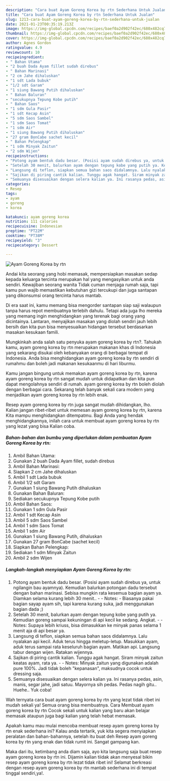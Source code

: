 ```yaml
---
description: "Cara buat Ayam Goreng Korea by rtn Sederhana Untuk Jualan"
title: "Cara buat Ayam Goreng Korea by rtn Sederhana Untuk Jualan"
slug: 1213-cara-buat-ayam-goreng-korea-by-rtn-sederhana-untuk-jualan
date: 2021-01-23T00:35:19.213Z
image: https://img-global.cpcdn.com/recipes/baef0a2d902f42ec/680x482cq70/ayam-goreng-korea-by-rtn-foto-resep-utama.jpg
thumbnail: https://img-global.cpcdn.com/recipes/baef0a2d902f42ec/680x482cq70/ayam-goreng-korea-by-rtn-foto-resep-utama.jpg
cover: https://img-global.cpcdn.com/recipes/baef0a2d902f42ec/680x482cq70/ayam-goreng-korea-by-rtn-foto-resep-utama.jpg
author: Agnes Gordon
ratingvalue: 4.9
reviewcount: 10
recipeingredient:
- " Bahan Utama"
- "2 buah Dada Ayam fillet sudah direbus"
- " Bahan Marinasi"
- "2 cm Jahe dihaluskan"
- "1 sdt Lada bubuk"
- "1/2 sdt Garam"
- "1 siung Bawang Putih dihaluskan"
- " Bahan Baluran"
- "secukupnya Tepung Kobe putih"
- " Bahan Saos"
- "1 sdm Gula Pasir"
- "1 sdt Kecap Asin"
- "5 sdm Saos Sambel"
- "1 sdm Saos Tomat"
- "1 sdm Air"
- "1 siung Bawang Putih dihaluskan"
- "27 gram BonCabe sachet kecil"
- " Bahan Pelengkap"
- "1 sdm Minyak Zaitun"
- "2 sdm Wijen"
recipeinstructions:
- "Potong ayam bentuk dadu besar. (Posisi ayam sudah direbus ya, untuk ngilangin bau ayamnya). Kemudian balurkan potongan dadu tersebut dengan bahan marinasi. Sebisa mungkin rata kesemua bagian ayam ya. Diamkan selama kurang lebih 30 menit..  Notes: Biasanya pakai bagian sayap ayam sih, tapi karena kurang suka, jadi menggunakan bagian dada ;)"
- "Setelah 30 menit, balurkan ayam dengan tepung kobe yang putih ya. Kemudian goreng sampai kekuningan di api kecil ke sedang. Angkat.  Notes: Supaya lebih kriuss, bisa dimasukkan ke minyak panas selama 1 menit aja di api besar ya."
- "Langsung di teflon, siapkan semua bahan saos didalamnya. Lalu nyalakan api kecil. Aduk terus hingga meletup-letup. Masukkan ayam, aduk terus sampai rata keseluruh bagian ayam. Matikan api. Langsung tabur dengan wijen. Ratakan wijennya."
- "Sajikan di piring cantik kalian. Tunggu agak hangat. Siram minyak zaitun keatas ayam, rata ya.  Notes: Minyak zaitun yang digunakan adalah pure 100%. Jadi tidak boleh &#34;kepanasan&#34;, maksudnya cocok untuk dressing saja."
- "Semuanya disesuaikan dengan selera kalian ya. Ini rasanya pedas, asin, manis, segar jahe, jadi satuu. Mayornya sih pedas. Pedas nagih gitu.. Huehe.. Yuk coba!"
categories:
- Resep
tags:
- ayam
- goreng
- korea

katakunci: ayam goreng korea 
nutrition: 111 calories
recipecuisine: Indonesian
preptime: "PT22M"
cooktime: "PT38M"
recipeyield: "3"
recipecategory: Dessert

---
```



![Ayam Goreng Korea by rtn](https://img-global.cpcdn.com/recipes/baef0a2d902f42ec/680x482cq70/ayam-goreng-korea-by-rtn-foto-resep-utama.jpg)

Andai kita seorang yang hobi memasak, mempersiapkan masakan sedap kepada keluarga tercinta merupakan hal yang mengasyikan untuk anda sendiri. Kewajiban seorang  wanita Tidak cuman menjaga rumah saja, tapi kamu pun wajib memastikan kebutuhan gizi tercukupi dan juga santapan yang dikonsumsi orang tercinta harus mantab.

Di era  saat ini, kamu memang bisa mengorder santapan siap saji walaupun tanpa harus repot membuatnya terlebih dahulu. Tetapi ada juga lho mereka yang memang ingin menghidangkan yang terenak bagi orang yang dicintainya. Lantaran, menyajikan masakan yang diolah sendiri jauh lebih bersih dan kita pun bisa menyesuaikan hidangan tersebut berdasarkan masakan kesukaan famili. 



Mungkinkah anda salah satu penyuka ayam goreng korea by rtn?. Tahukah kamu, ayam goreng korea by rtn merupakan makanan khas di Indonesia yang sekarang disukai oleh kebanyakan orang di berbagai tempat di Indonesia. Anda bisa menghidangkan ayam goreng korea by rtn sendiri di rumahmu dan boleh jadi makanan kesukaanmu di hari liburmu.

Kamu jangan bingung untuk memakan ayam goreng korea by rtn, karena ayam goreng korea by rtn sangat mudah untuk didapatkan dan kita pun dapat mengolahnya sendiri di rumah. ayam goreng korea by rtn boleh diolah dengan berbagai cara. Sekarang telah banyak sekali cara modern yang menjadikan ayam goreng korea by rtn lebih enak.

Resep ayam goreng korea by rtn juga sangat mudah dihidangkan, lho. Kalian jangan ribet-ribet untuk memesan ayam goreng korea by rtn, karena Kita mampu menghidangkan ditempatmu. Bagi Anda yang hendak menghidangkannya, inilah cara untuk membuat ayam goreng korea by rtn yang lezat yang bisa Kalian coba.

<!--inarticleads1-->

##### Bahan-bahan dan bumbu yang diperlukan dalam pembuatan Ayam Goreng Korea by rtn:

1. Ambil  Bahan Utama:
1. Gunakan 2 buah Dada Ayam fillet, sudah direbus
1. Ambil  Bahan Marinasi:
1. Siapkan 2 cm Jahe dihaluskan
1. Ambil 1 sdt Lada bubuk
1. Ambil 1/2 sdt Garam
1. Gunakan 1 siung Bawang Putih dihaluskan
1. Gunakan  Bahan Baluran:
1. Sediakan secukupnya Tepung Kobe putih
1. Ambil  Bahan Saos:
1. Gunakan 1 sdm Gula Pasir
1. Ambil 1 sdt Kecap Asin
1. Ambil 5 sdm Saos Sambel
1. Ambil 1 sdm Saos Tomat
1. Ambil 1 sdm Air
1. Gunakan 1 siung Bawang Putih, dihaluskan
1. Gunakan 27 gram BonCabe (sachet kecil)
1. Siapkan  Bahan Pelengkap:
1. Sediakan 1 sdm Minyak Zaitun
1. Ambil 2 sdm Wijen




<!--inarticleads2-->

##### Langkah-langkah menyiapkan Ayam Goreng Korea by rtn:

1. Potong ayam bentuk dadu besar. (Posisi ayam sudah direbus ya, untuk ngilangin bau ayamnya). Kemudian balurkan potongan dadu tersebut dengan bahan marinasi. Sebisa mungkin rata kesemua bagian ayam ya. Diamkan selama kurang lebih 30 menit.. -  - Notes: - Biasanya pakai bagian sayap ayam sih, tapi karena kurang suka, jadi menggunakan bagian dada ;)
1. Setelah 30 menit, balurkan ayam dengan tepung kobe yang putih ya. Kemudian goreng sampai kekuningan di api kecil ke sedang. Angkat. -  - Notes: Supaya lebih kriuss, bisa dimasukkan ke minyak panas selama 1 menit aja di api besar ya.
1. Langsung di teflon, siapkan semua bahan saos didalamnya. Lalu nyalakan api kecil. Aduk terus hingga meletup-letup. Masukkan ayam, aduk terus sampai rata keseluruh bagian ayam. Matikan api. Langsung tabur dengan wijen. Ratakan wijennya.
1. Sajikan di piring cantik kalian. Tunggu agak hangat. Siram minyak zaitun keatas ayam, rata ya. -  - Notes: Minyak zaitun yang digunakan adalah pure 100%. Jadi tidak boleh &#34;kepanasan&#34;, maksudnya cocok untuk dressing saja.
1. Semuanya disesuaikan dengan selera kalian ya. Ini rasanya pedas, asin, manis, segar jahe, jadi satuu. Mayornya sih pedas. Pedas nagih gitu.. Huehe.. Yuk coba!




Wah ternyata cara buat ayam goreng korea by rtn yang lezat tidak ribet ini mudah sekali ya! Semua orang bisa membuatnya. Cara Membuat ayam goreng korea by rtn Cocok sekali untuk kalian yang baru akan belajar memasak ataupun juga bagi kalian yang telah hebat memasak.

Apakah kamu mau mulai mencoba membuat resep ayam goreng korea by rtn enak sederhana ini? Kalau anda tertarik, yuk kita segera menyiapkan peralatan dan bahan-bahannya, setelah itu buat deh Resep ayam goreng korea by rtn yang enak dan tidak rumit ini. Sangat gampang kan. 

Maka dari itu, ketimbang anda diam saja, ayo kita langsung saja buat resep ayam goreng korea by rtn ini. Dijamin kalian tiidak akan menyesal bikin resep ayam goreng korea by rtn lezat tidak ribet ini! Selamat berkreasi dengan resep ayam goreng korea by rtn mantab sederhana ini di tempat tinggal sendiri,ya!.

